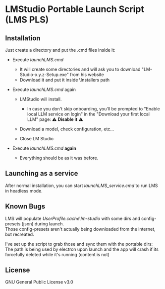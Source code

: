 # LMStudio Portable Launch Script (LMS PLS)

## Installation
Just create a directory and put the .cmd files inside it:
- Execute *launchLMS.cmd*
  - It will create some directories and will ask you to download "LM-Studio-x.y.z-Setup.exe" from his website
  - Download it and put it inside \Installers path

- Execute *launchLMS.cmd* again
  - LMStudio will install. 
    - In case you don't skip onboarding, you'll be prompted to "Enable local LLM service on login" in the "Download your first local LLM" page:
      ⚠️ **Disable it** ⚠️ 

  - Download a model, check configuration, etc...
  - Close LM Studio

- Execute *launchLMS.cmd* **again**
  - Everything should be as it was before.

## Launching as a service
After normal installation, you can start *launchLMS_service.cmd* to run LMS in headless mode.

## Known Bugs
LMS will populate *UserProfile\.cache\lm-studio* with some <empty> dirs and config-presets (json) during launch.  
Those config-presets aren't actually being downloaded from the internet, but recreated.  

I've set up the script to grab those and sync them with the portable dirs:  
The path is being used by electron upon launch and the app will crash if its forcefully deleted while it's running (content is not)  

## License
GNU General Public License v3.0